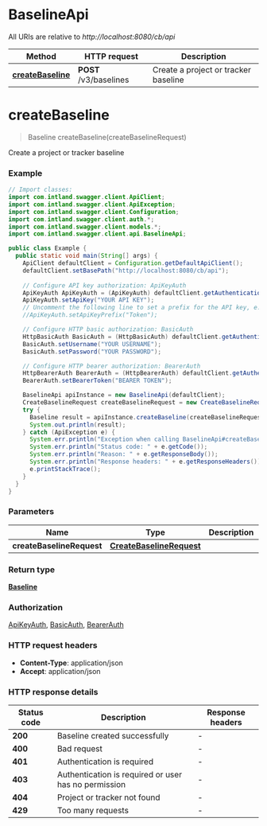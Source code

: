 # BaselineApi

All URIs are relative to *http://localhost:8080/cb/api*

| Method | HTTP request | Description |
|------------- | ------------- | -------------|
| [**createBaseline**](BaselineApi.md#createBaseline) | **POST** /v3/baselines | Create a project or tracker baseline |


<a name="createBaseline"></a>
# **createBaseline**
> Baseline createBaseline(createBaselineRequest)

Create a project or tracker baseline

### Example
```java
// Import classes:
import com.intland.swagger.client.ApiClient;
import com.intland.swagger.client.ApiException;
import com.intland.swagger.client.Configuration;
import com.intland.swagger.client.auth.*;
import com.intland.swagger.client.models.*;
import com.intland.swagger.client.api.BaselineApi;

public class Example {
  public static void main(String[] args) {
    ApiClient defaultClient = Configuration.getDefaultApiClient();
    defaultClient.setBasePath("http://localhost:8080/cb/api");
    
    // Configure API key authorization: ApiKeyAuth
    ApiKeyAuth ApiKeyAuth = (ApiKeyAuth) defaultClient.getAuthentication("ApiKeyAuth");
    ApiKeyAuth.setApiKey("YOUR API KEY");
    // Uncomment the following line to set a prefix for the API key, e.g. "Token" (defaults to null)
    //ApiKeyAuth.setApiKeyPrefix("Token");

    // Configure HTTP basic authorization: BasicAuth
    HttpBasicAuth BasicAuth = (HttpBasicAuth) defaultClient.getAuthentication("BasicAuth");
    BasicAuth.setUsername("YOUR USERNAME");
    BasicAuth.setPassword("YOUR PASSWORD");

    // Configure HTTP bearer authorization: BearerAuth
    HttpBearerAuth BearerAuth = (HttpBearerAuth) defaultClient.getAuthentication("BearerAuth");
    BearerAuth.setBearerToken("BEARER TOKEN");

    BaselineApi apiInstance = new BaselineApi(defaultClient);
    CreateBaselineRequest createBaselineRequest = new CreateBaselineRequest(); // CreateBaselineRequest | 
    try {
      Baseline result = apiInstance.createBaseline(createBaselineRequest);
      System.out.println(result);
    } catch (ApiException e) {
      System.err.println("Exception when calling BaselineApi#createBaseline");
      System.err.println("Status code: " + e.getCode());
      System.err.println("Reason: " + e.getResponseBody());
      System.err.println("Response headers: " + e.getResponseHeaders());
      e.printStackTrace();
    }
  }
}
```

### Parameters

| Name | Type | Description  | Notes |
|------------- | ------------- | ------------- | -------------|
| **createBaselineRequest** | [**CreateBaselineRequest**](CreateBaselineRequest.md)|  | |

### Return type

[**Baseline**](Baseline.md)

### Authorization

[ApiKeyAuth](../README.md#ApiKeyAuth), [BasicAuth](../README.md#BasicAuth), [BearerAuth](../README.md#BearerAuth)

### HTTP request headers

 - **Content-Type**: application/json
 - **Accept**: application/json

### HTTP response details
| Status code | Description | Response headers |
|-------------|-------------|------------------|
| **200** | Baseline created successfully |  -  |
| **400** | Bad request |  -  |
| **401** | Authentication is required |  -  |
| **403** | Authentication is required or user has no permission |  -  |
| **404** | Project or tracker not found |  -  |
| **429** | Too many requests |  -  |

